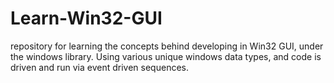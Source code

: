 # Learn-Win32-GUI

repository for learning the concepts behind developing in Win32 GUI, under the windows library. Using various unique windows data types, and code is driven and run via event driven sequences.
